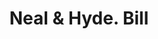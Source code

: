 ---
doi: 10.7916/D8DJ6SV8
date_other: '1890'
date_other_textual: 1890-1899
form: printed ephemera
genre:
- Invoices
name:
- Neal & Hyde
object_in_context_url: https://biggert.cul.columbia.edu/items/view/ave_biggert_01922
subject_hierarchical_geographic:
- Syracuse, New York, United States
subject_name:
- Neal & Hyde
title: Neal & Hyde. Bill
sort_title: Neal & Hyde. Bill
call_number: ave_biggert_01922
coordinates:
- 43.04694444444444,-76.14444444444445
pid: ave_biggert_01922
identifiers: ave_biggert_01922
thumbnail: https://derivativo-3.library.columbia.edu/iiif/2/ldpd:490633/full/!256,256/0/native.jpg
permalink: /biggert/ave_biggert_01922/
layout: iiif-image-page
---